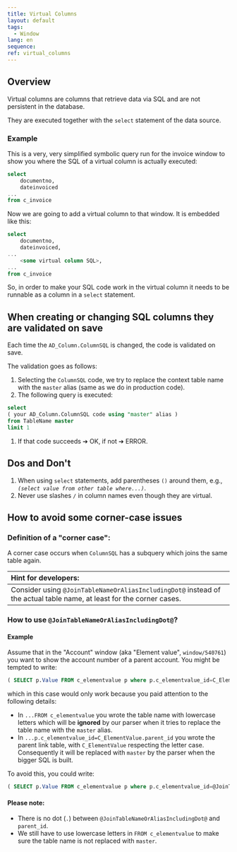 ```yaml
---
title: Virtual Columns
layout: default
tags:  
  - Window
lang: en
sequence:
ref: virtual_columns
---
```


<!--
See also original issue comment: https://github.com/metasfresh/me03/issues/12088#issuecomment-1148348184 (for corner cases)
-->

## Overview
Virtual columns are columns that retrieve data via SQL and are not persistent in the database.

They are executed together with the `select` statement of the data source.

### Example
This is a very, very simplified symbolic query run for the invoice window to show you where the SQL of a virtual column is actually executed:
```sql
select
    documentno,
    dateinvoiced
...
from c_invoice
```

Now we are going to add a virtual column to that window. It is embedded like this:
```sql
select
    documentno,
    dateinvoiced,
...
    <some virtual column SQL>,
...
from c_invoice
```

So, in order to make your SQL code work in the virtual column it needs to be runnable as a column in a `select` statement.

## When creating or changing SQL columns they are validated on save
Each time the `AD_Column.ColumnSQL` is changed, the code is validated on save.

The validation goes as follows:

1. Selecting the `ColumnSQL` code, we try to replace the context table name with the `master` alias (same as we do in production code).
1. The following query is executed:
```sql
select
( your AD_Column.ColumnSQL code using "master" alias )
from TableName master
limit 1
```
1. If that code succeeds ➔ OK, if not ➔ ERROR.

## Dos and Don't
1. When using `select` statements, add parentheses `()` around them, e.g., *`(select value from other table where...)`*.
1. Never use slashes `/` in column names even though they are virtual.


## How to avoid some corner-case issues

### Definition of a "corner case":
A corner case occurs when `ColumnSQL` has a subquery which joins the same table again.

| Hint for developers: |
| :--- |
| Consider using `@JoinTableNameOrAliasIncludingDot@` instead of the actual table name, at least for the corner cases. |

### How to use `@JoinTableNameOrAliasIncludingDot@`?

#### Example
Assume that in the "Account" window (aka "Element value", `window/540761`) you want to show the account number of a parent account.
You might be tempted to write:
```sql
( SELECT p.Value FROM c_elementvalue p where p.c_elementvalue_id=C_ElementValue.parent_id)
```

which in this case would only work because you paid attention to the following details:
- In `...FROM c_elementvalue` you wrote the table name with lowercase letters which will be **ignored** by our parser when it tries to replace the table name with the `master` alias.
- In `...p.c_elementvalue_id=C_ElementValue.parent_id` you wrote the parent link table, with `C_ElementValue` respecting the letter case. Consequently it will be replaced with `master` by the parser when the bigger SQL is built.

To avoid this, you could write:
```sql
( SELECT p.Value FROM c_elementvalue p where p.c_elementvalue_id=@JoinTableNameOrAliasIncludingDot@parent_id)
```

#### Please note:
- There is no dot (`.`) between `@JoinTableNameOrAliasIncludingDot@` and `parent_id`.
- We still have to use lowercase letters in `FROM c_elementvalue` to make sure the table name is not replaced with `master`.
